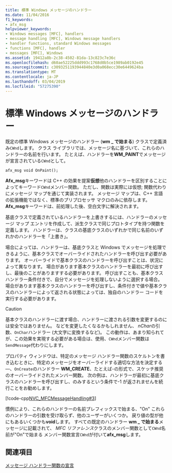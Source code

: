```yaml
---
title: 標準 Windows メッセージのハンドラー
ms.date: 11/04/2016
f1_keywords:
- afx_msg
helpviewer_keywords:
- Windows messages [MFC], handlers
- message handling [MFC], Windows message handlers
- handler functions, standard Windows messages
- functions [MFC], handler
- messages [MFC], Windows
ms.assetid: 19412a8b-2c38-4502-81da-13c823c7e36c
ms.openlocfilehash: d60ae52225ddd993c1768d0b5ce1989ab0192e45
ms.sourcegitcommit: c3093251193944840e3d0a068ecc30e6449624ba
ms.translationtype: MT
ms.contentlocale: ja-JP
ms.lasthandoff: 03/04/2019
ms.locfileid: "57275390"
---
```

# <a name="handlers-for-standard-windows-messages"></a>標準 Windows メッセージのハンドラー

既定の標準 Windows メッセージのハンドラー (**wm _ で始まる**) クラスで定義済み`CWnd`します。 クラス ライブラリでは、メッセージ名に基づいて、これらのハンドラーの名前を行います。 たとえば、ハンドラーを**WM_PAINT**でメッセージが宣言されている`CWnd`として。

`afx_msg void OnPaint();`

**Afx_msg**キーワードは C++ の効果を提案**仮想**他のハンドラーを区別することによってキーワード`CWnd`メンバー関数。 ただし、関数は実際には仮想; 関数代わりにメッセージ マップを通じて実装されます。 メッセージ マップは、C++ 言語の拡張機能ではなく、標準のプリプロセッサ マクロのみに依存します。 **Afx_msg**キーワードは、前処理した後、空白文字に解決されます。

基底クラスで定義されているハンドラーを上書きするには、ハンドラーのメッセージ マップ エントリを作成して、派生クラスで同じプロトタイプを持つ関数を定義します。 ハンドラーは、クラスの基底クラスのいずれかで同じ名前のいずれかのハンドラーを「上書き」。

場合によっては、ハンドラーは、基底クラスと Windows でメッセージを処理できるように、基本クラスでオーバーライドされたハンドラーを呼び出す必要があります。 オーバーライドで基本クラスのハンドラーを呼び出すことは、状況によって異なります。 場合があります基本クラスのハンドラーを最初に呼び出すし、最後のことがありますする必要があります。 呼び出すことも、基本クラス ハンドラー条件付きで、自分でメッセージを処理しないように選択する場合。 場合があります基本クラスのハンドラーを呼び出すし、条件付きで値や基本クラスのハンドラーによって返される状態によっては、独自のハンドラー コードを実行する必要があります。

> [!CAUTION]
>  基本クラスのハンドラーに渡す場合、ハンドラーに渡される引数を変更するのには安全ではありません。 などを変更したくなるかもしれません、 *nChar*の引数、`OnChar`ハンドラー (大文字に変換するなど)。 この動作は、あまり知られてが、この効果を実現する必要がある場合は、使用、`CWnd`メンバー関数は`SendMessage`代わりにします。

プロパティ ウィンドウは、特定のメッセージ ハンドラー関数のスケルトンを書き込むときに、特定のメッセージをオーバーライドする適切な方法を決定する —、`OnCreate`のハンドラー **WM_CREATE**、たとえば-の形式で、スケッチ推奨のオーバーライドされたメンバー関数。 次の例は、ハンドラーが最初に基底クラスのハンドラーを呼び出すし、のみするという条件で-1 が返されませんを続行ことをお勧めします。

[!code-cpp[NVC_MFCMessageHandling#3](../mfc/codesnippet/cpp/handlers-for-standard-windows-messages_1.cpp)]

慣例により、これらのハンドラーの名前プレフィックスで始まる、"On" これらのハンドラーの引数を受け取らず、他のユーザーがいくつか。 戻り値の型が他にもあるいくつかも**void**します。 すべての既定のハンドラー **wm _ で始まる**メッセージに記載されて、 *MFC リファレンス*クラスのメンバー関数として`CWnd`名前が"On"で始まる メンバー関数宣言`CWnd`が付いて**afx_msg**します。

## <a name="see-also"></a>関連項目

[メッセージ ハンドラー関数の宣言](../mfc/declaring-message-handler-functions.md)
